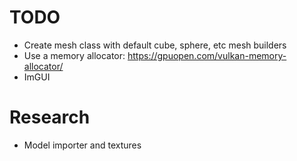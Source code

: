 # TODO

- Create mesh class with default cube, sphere, etc mesh builders
- Use a memory allocator: https://gpuopen.com/vulkan-memory-allocator/
- ImGUI

# Research

- Model importer and textures
